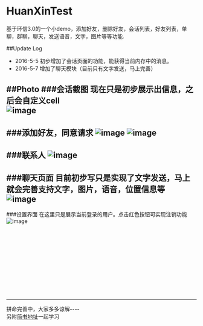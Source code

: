 # HuanXinTest

基于环信3.0的一个小demo，添加好友，删除好友，会话列表，好友列表，单聊，群聊，聊天，发送语音，文字，图片等等功能.

##Update Log
- 2016-5-5 初步增加了会话页面的功能，能获得当前内存中的消息。
- 2016-5-7 增加了聊天模块（目前只有文字发送，马上完善）

##Photo
###会话截图
现在只是初步展示出信息，之后会自定义cell<br>
![image](https://raw.githubusercontent.com/gaoyuhang/HuanXinTest/master/photo/converse.png)
---
###添加好友，同意请求
![image](https://raw.githubusercontent.com/gaoyuhang/HuanXinTest/master/photo/add.png)
![image](https://raw.githubusercontent.com/gaoyuhang/HuanXinTest/master/photo/add1.PNG)
---
###联系人
![image](https://raw.githubusercontent.com/gaoyuhang/HuanxinTest/master/photo/friend.png)
---
###聊天页面
目前初步写只是实现了文字发送，马上就会完善支持文字，图片，语音，位置信息等<br>
![image](https://raw.githubusercontent.com/gaoyuhang/HuanxinTest/master/photo/chat.png)
---
###设置界面
在这里只是展示当前登录的用户。点击红色按钮可实现注销功能<br>
![image](https://raw.githubusercontent.com/gaoyuhang/HuanxinTest/master/photo/setting.png)









<br><br><br><br><br><br><br><br><br><br>

---
拼命完善中，大家多多谅解---- <br>
另附[简书地址](http://www.jianshu.com/users/85973c3d2045/latest_articles)一起学习
